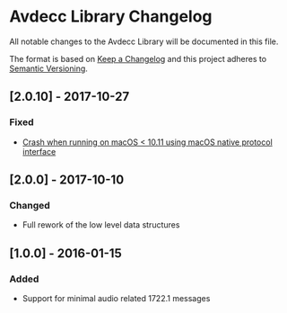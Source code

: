 # Avdecc Library Changelog
All notable changes to the Avdecc Library will be documented in this file.

The format is based on [Keep a Changelog](http://keepachangelog.com/en/1.0.0/)
and this project adheres to [Semantic Versioning](http://semver.org/spec/v2.0.0.html).

## [2.0.10] - 2017-10-27
### Fixed
- [Crash when running on macOS < 10.11 using macOS native protocol interface](https://github.com/L-Acoustics/avdecc/issues/1)

## [2.0.0] - 2017-10-10
### Changed
- Full rework of the low level data structures

## [1.0.0] - 2016-01-15
### Added
- Support for minimal audio related 1722.1 messages
